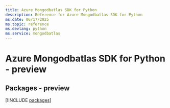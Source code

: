```yaml
---
title: Azure Mongodbatlas SDK for Python
description: Reference for Azure Mongodbatlas SDK for Python
ms.date: 06/17/2025
ms.topic: reference
ms.devlang: python
ms.service: mongodbatlas
---
```

# Azure Mongodbatlas SDK for Python - preview
## Packages - preview
[!INCLUDE [packages](mongodbatlas-index.md)]
